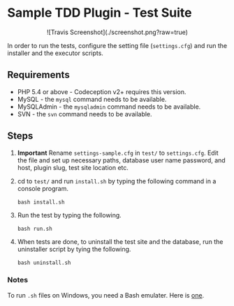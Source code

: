 # Sample TDD Plugin - Test Suite

<p align="center">
	![Travis Screenshot](./screenshot.png?raw=true)
</p>

In order to run the tests, configure the setting file (`settings.cfg`) and run the installer and the executor scripts.

## Requirements

- PHP 5.4 or above - Codeception v2+ requires this version.
- MySQL - the `mysql` command needs to be available.
- MySQLAdmin - the `mysqladmin` command needs to be available.
- SVN - the `svn` command needs to be available.

## Steps

1. **Important** Rename `settings-sample.cfg` in `test/` to `settings.cfg`. Edit the file and set up necessary paths, database user name password, and host, plugin slug, test site location etc.
2. cd to `test/` and run `install.sh` by typing the following command in a console program.

    ```
    bash install.sh
    ```

3. Run the test by typing the following. 

    ```
    bash run.sh
    ```

4. When tests are done, to uninstall the test site and the database, run the uninstaller script by tying the following.

    ```
    bash uninstall.sh
    ```

### Notes

To run `.sh` files on Windows, you need a Bash emulater. Here is [one](https://git-for-windows.github.io/).